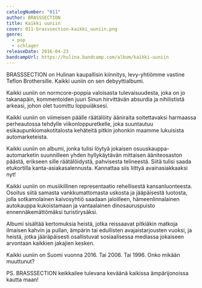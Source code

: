```yaml
---
catalogNumber: "011"
author: BRASSSECTION
title: Kaikki uuniin
cover: 011-brasssection-kaikki_uuniin.png
genre:
  - pop
  - schlager
releaseDate: 2016-04-23
bandcampUrl: https://hulina.bandcamp.com/album/kaikki-uuniin
---
```

BRASSSECTION on Hulinan kaupallisin kiinnitys, levy-yhtiömme vastine Teflon Brothersille. Kaikki uuniin on sen debyyttialbumi.

Kaikki uuniin on normcore-poppia valoisasta tulevaisuudesta, joka on jo takanapäin, kommentoiden juuri Sinun hirvittävän absurdia ja nihilististä arkeasi, johon olet tuomittu loppuiäksesi.

Kaikki uuniin on viimeisen päälle räätälöity ääniraita soitettavaksi harmaassa perheautossa tehdylle viikonloppuretkelle, joka suuntautuu esikaupunkiomakotitalosta kehäteitä pitkin johonkin maamme lukuisista automarketeista.

Kaikki uuniin on albumi, jonka tulisi löytyä jokaisen osuuskauppa-automarketin suunnilleen yhden hyllykäytävän mittaisen ääniteosaston päästä, erikseen sille räätälöidystä, pahvisesta telineestä. Siitä tulisi saada etukortilla kanta-asiakasalennusta. Kannattaa siis liittyä avainasiakkaaksi nyt!

Kaikki uuniin on musiikillinen representaatio rehellisestä kansanluonteesta. Osoitus siitä samasta vankkumattomasta uskosta ja jääpäisestä luotosta, jolla sotkamolainen kaivosyhtiö saadaan jaloilleen, hämeenlinnalainen autokauppa kukoistamaan ja vantaalainen dinosauruspuisto ennennäkemättömäksi turistirysäksi. 

Albumi sisältää kertomuksia heistä, jotka reissaavat pitkiäkin matkoja ilmaisen kahvin ja pullan, ämpärin tai edullisten avajaistarjousten vuoksi, ja heistä, jotka jääräpäisesti osallistuvat sosiaalisessa mediassa jokaiseen arvontaan kaikkien jakajien kesken.

Kaikki uuniin on Suomi vuonna 2016. Tai 2006. Tai 1996. Onko mikään muuttunut?

PS. BRASSSECTION keikkailee tulevana keväänä kaikissa ämpärijonoissa kautta maan!